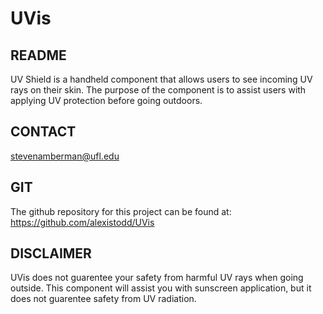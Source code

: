 # UVis

## README

UV Shield is a handheld component that allows users to see incoming UV rays on their skin. 
The purpose of the component is to assist users with applying UV protection before going outdoors.

## CONTACT

stevenamberman@ufl.edu

## GIT

The github repository for this project can be found at:
  https://github.com/alexistodd/UVis
 
 
## DISCLAIMER

UVis does not guarentee your safety from harmful UV rays when going outside. This component will assist you with sunscreen application,
but it does not guarentee safety from UV radiation.
